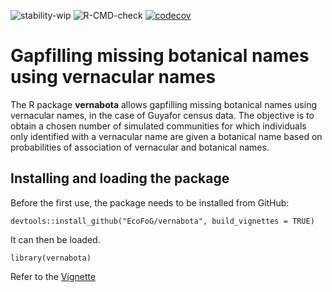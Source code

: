 ![stability-wip](https://img.shields.io/badge/stability-work_in_progress-lightgrey.svg)
![R-CMD-check](https://github.com/EcoFoG/vernabota/workflows/R-CMD-check/badge.svg)
[![codecov](https://codecov.io/github/EcoFoG/vernabota/branch/main/graphs/badge.svg)](https://codecov.io/github/EcoFoG/vernabota)

# Gapfilling missing botanical names using vernacular names

The R package **vernabota** allows gapfilling missing botanical names using vernacular names, in the case of Guyafor census data.
The objective is to obtain a chosen number of simulated communities for which individuals only identified with a vernacular name are given a botanical name based on probabilities of association of vernacular and botanical names.

## Installing and loading the package

Before the first use, the package needs to be installed from GitHub:

```{r install, eval=FALSE}
devtools::install_github("EcoFoG/vernabota", build_vignettes = TRUE)
```

It can then be loaded.

```{r setup}
library(vernabota)
```


Refer to the [Vignette](https://github.com/EcoFoG/vernabota/)

